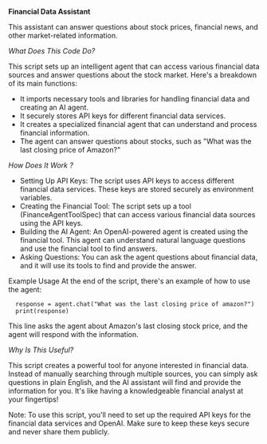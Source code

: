 **Financial Data Assistant**

This assistant can answer questions about stock prices, financial news, and other market-related information.


*What Does This Code Do?*

This script sets up an intelligent agent that can access various financial data sources and answer questions about the stock market. Here's a breakdown of its main functions:

  - It imports necessary tools and libraries for handling financial data and creating an AI agent.
  - It securely stores API keys for different financial data services.
  - It creates a specialized financial agent that can understand and process financial information.
  - The agent can answer questions about stocks, such as "What was the last closing price of Amazon?"


*How Does It Work ?*

  - Setting Up API Keys: The script uses API keys to access different financial data services. These keys are stored securely as environment variables.
  - Creating the Financial Tool: The script sets up a tool (FinanceAgentToolSpec) that can access various financial data sources using the API keys.
  - Building the AI Agent: An OpenAI-powered agent is created using the financial tool. This agent can understand natural language questions and use the financial tool to find answers.
  - Asking Questions: You can ask the agent questions about financial data, and it will use its tools to find and provide the answer.



Example Usage
At the end of the script, there's an example of how to use the agent:

      response = agent.chat("What was the last closing price of amazon?")
      print(response)

This line asks the agent about Amazon's last closing stock price, and the agent will respond with the information.



*Why Is This Useful?*

This script creates a powerful tool for anyone interested in financial data. Instead of manually searching through multiple sources, you can simply ask questions in plain English, and the AI assistant will find and provide the information for you. 
It's like having a knowledgeable financial analyst at your fingertips! 


Note: To use this script, you'll need to set up the required API keys for the financial data services and OpenAI. 
Make sure to keep these keys secure and never share them publicly.
